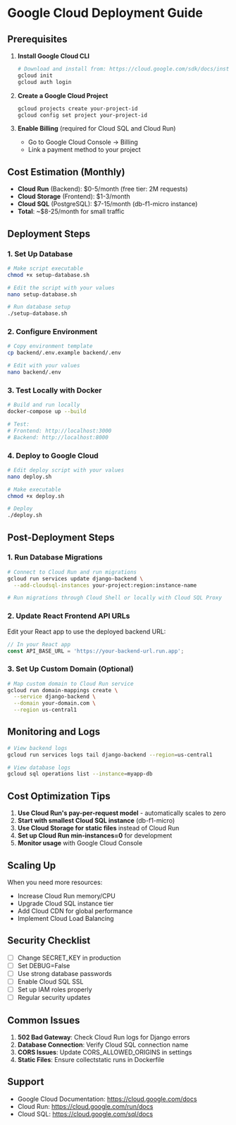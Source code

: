 # Google Cloud Deployment Guide

## Prerequisites

1. **Install Google Cloud CLI**
   ```bash
   # Download and install from: https://cloud.google.com/sdk/docs/install
   gcloud init
   gcloud auth login
   ```

2. **Create a Google Cloud Project**
   ```bash
   gcloud projects create your-project-id
   gcloud config set project your-project-id
   ```

3. **Enable Billing** (required for Cloud SQL and Cloud Run)
   - Go to Google Cloud Console → Billing
   - Link a payment method to your project

## Cost Estimation (Monthly)

- **Cloud Run** (Backend): $0-5/month (free tier: 2M requests)
- **Cloud Storage** (Frontend): $1-3/month 
- **Cloud SQL** (PostgreSQL): $7-15/month (db-f1-micro instance)
- **Total**: ~$8-25/month for small traffic

## Deployment Steps

### 1. Set Up Database

```bash
# Make script executable
chmod +x setup-database.sh

# Edit the script with your values
nano setup-database.sh

# Run database setup
./setup-database.sh
```

### 2. Configure Environment

```bash
# Copy environment template
cp backend/.env.example backend/.env

# Edit with your values
nano backend/.env
```

### 3. Test Locally with Docker

```bash
# Build and run locally
docker-compose up --build

# Test:
# Frontend: http://localhost:3000
# Backend: http://localhost:8000
```

### 4. Deploy to Google Cloud

```bash
# Edit deploy script with your values
nano deploy.sh

# Make executable
chmod +x deploy.sh

# Deploy
./deploy.sh
```

## Post-Deployment Steps

### 1. Run Database Migrations

```bash
# Connect to Cloud Run and run migrations
gcloud run services update django-backend \
  --add-cloudsql-instances your-project:region:instance-name

# Run migrations through Cloud Shell or locally with Cloud SQL Proxy
```

### 2. Update React Frontend API URLs

Edit your React app to use the deployed backend URL:

```javascript
// In your React app
const API_BASE_URL = 'https://your-backend-url.run.app';
```

### 3. Set Up Custom Domain (Optional)

```bash
# Map custom domain to Cloud Run service
gcloud run domain-mappings create \
  --service django-backend \
  --domain your-domain.com \
  --region us-central1
```

## Monitoring and Logs

```bash
# View backend logs
gcloud run services logs tail django-backend --region=us-central1

# View database logs
gcloud sql operations list --instance=myapp-db
```

## Cost Optimization Tips

1. **Use Cloud Run's pay-per-request model** - automatically scales to zero
2. **Start with smallest Cloud SQL instance** (db-f1-micro)
3. **Use Cloud Storage for static files** instead of Cloud Run
4. **Set up Cloud Run min-instances=0** for development
5. **Monitor usage** with Google Cloud Console

## Scaling Up

When you need more resources:
- Increase Cloud Run memory/CPU
- Upgrade Cloud SQL instance tier
- Add Cloud CDN for global performance
- Implement Cloud Load Balancing

## Security Checklist

- [ ] Change SECRET_KEY in production
- [ ] Set DEBUG=False
- [ ] Use strong database passwords
- [ ] Enable Cloud SQL SSL
- [ ] Set up IAM roles properly
- [ ] Regular security updates

## Common Issues

1. **502 Bad Gateway**: Check Cloud Run logs for Django errors
2. **Database Connection**: Verify Cloud SQL connection name
3. **CORS Issues**: Update CORS_ALLOWED_ORIGINS in settings
4. **Static Files**: Ensure collectstatic runs in Dockerfile

## Support

- Google Cloud Documentation: https://cloud.google.com/docs
- Cloud Run: https://cloud.google.com/run/docs
- Cloud SQL: https://cloud.google.com/sql/docs